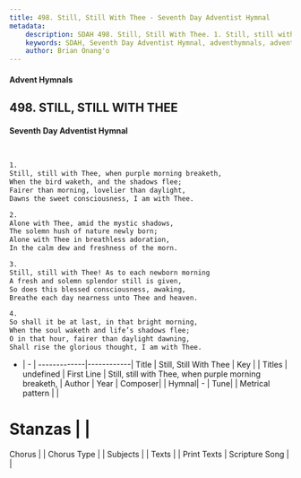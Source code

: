 ```yaml
---
title: 498. Still, Still With Thee - Seventh Day Adventist Hymnal
metadata:
    description: SDAH 498. Still, Still With Thee. 1. Still, still with Thee, when purple morning breaketh, When the bird waketh, and the shadows flee; Fairer than morning, lovelier than daylight, Dawns the sweet consciousness, I am with Thee.
    keywords: SDAH, Seventh Day Adventist Hymnal, adventhymnals, advent hymnals, Still, Still With Thee, Still, still with Thee, when purple morning breaketh, 
    author: Brian Onang'o
---
```


#### Advent Hymnals
## 498. STILL, STILL WITH THEE
#### Seventh Day Adventist Hymnal

```txt


1.
Still, still with Thee, when purple morning breaketh,
When the bird waketh, and the shadows flee;
Fairer than morning, lovelier than daylight,
Dawns the sweet consciousness, I am with Thee.

2.
Alone with Thee, amid the mystic shadows,
The solemn hush of nature newly born;
Alone with Thee in breathless adoration,
In the calm dew and freshness of the morn.

3.
Still, still with Thee! As to each newborn morning
A fresh and solemn splendor still is given,
So does this blessed consciousness, awaking,
Breathe each day nearness unto Thee and heaven.

4.
So shall it be at last, in that bright morning,
When the soul waketh and life’s shadows flee;
O in that hour, fairer than daylight dawning,
Shall rise the glorious thought, I am with Thee.


```

- |   -  |
-------------|------------|
Title | Still, Still With Thee |
Key |  |
Titles | undefined |
First Line | Still, still with Thee, when purple morning breaketh, |
Author | 
Year | 
Composer|  |
Hymnal|  - |
Tune|  |
Metrical pattern | |
# Stanzas |  |
Chorus |  |
Chorus Type |  |
Subjects |  |
Texts |  |
Print Texts | 
Scripture Song |  |
  
